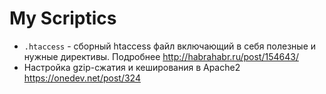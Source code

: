 My Scriptics
=====

* `.htaccess` - сборный htaccess файл включающий в себя полезные и нужные директивы. Подробнее http://habrahabr.ru/post/154643/   
* Настройка gzip-сжатия и кеширования в Apache2 https://onedev.net/post/324
